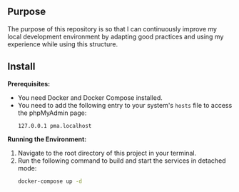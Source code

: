 ## Purpose

The purpose of this repository is so that I can continuously improve my local development environment by adapting good practices and using my experience while using this structure.

## Install

**Prerequisites:**

* You need Docker and Docker Compose installed.
* You need to add the following entry to your system's `hosts` file to access the phpMyAdmin page:
    ```
    127.0.0.1 pma.localhost
    ```

**Running the Environment:**

1.  Navigate to the root directory of this project in your terminal.
2.  Run the following command to build and start the services in detached mode:
    ```bash
    docker-compose up -d
    ```